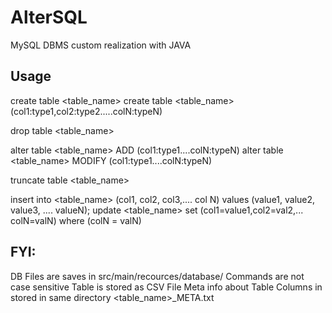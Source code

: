# AlterSQL
MySQL DBMS custom realization with JAVA


Usage
-----------------------------------

create table <table_name>
create table <table_name> (col1:type1,col2:type2.....colN:typeN)

drop table <table_name>

alter table <table_name> ADD (col1:type1....colN:typeN)
alter table <table_name> MODIFY (col1:type1....colN:typeN)

truncate table <table_name>

insert into <table_name> (col1, col2, col3,.... col N) values (value1, value2, value3, .... valueN);
update <table_name> set (col1=value1,col2=val2,... colN=valN) where (colN = valN)


FYI: 
-----------------------------------
DB Files are saves in src/main/recources/database/
Commands are not case sensitive
Table is stored as CSV File
Meta info about Table Columns in stored in same directory <table_name>_META.txt
